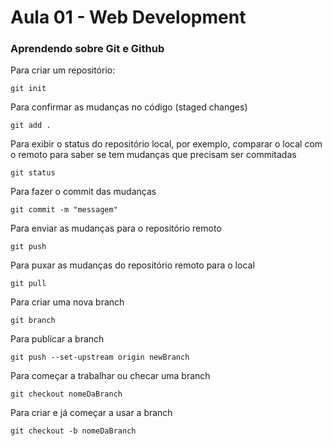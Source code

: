 # Aula 01 - Web Development

<h3>Aprendendo sobre Git e Github</h3>

Para criar um repositório:

```
git init
```

Para confirmar as mudanças no código (staged changes)

```
git add .
```

Para exibir o status do repositório local, por exemplo, comparar o local com o remoto para saber se tem mudanças que precisam ser commitadas

```
git status
```

Para fazer o commit das mudanças 

```
git commit -m "messagem"
```

Para enviar as mudanças para o repositório remoto

```
git push
```
Para puxar as mudanças do repositório remoto para o local

```
git pull
```
Para criar uma nova branch
```
git branch
```
Para publicar a branch
```
git push --set-upstream origin newBranch
```
Para começar a trabalhar ou checar uma branch
```
git checkout nomeDaBranch
```
Para criar e já começar a usar a branch
```
git checkout -b nomeDaBranch
```




